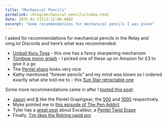 ```yaml
---
title: "Mechanical Pencils"
permalink: /blog/mechanical-pencils/index.html
date: 2025-01-21T13:12:00.000Z
excerpt: "Some recommendations for mechanical pencils I was given"
---
```


I asked for recommendations for mechanical pencils in the Relay and omg.lol Discords and here’s what was recommended:

- [Uniball Kuru Toga](https://www.unibrands.co/collections/kuru-toga) - this one has a fancy sharpening mechanism
- [Tombow mono graph](https://www.tombow.com/en/products/mono_graph/) - I picked one of these up on Amazon for £3 to give it a go
- The [Pentel sharp](https://www.pentel.co.uk/product/pentel-e-sharp-mechanical-pencil-0-5mm-twin-pack-with-tube-of-0-5mm-hb-refill-leads-yaz125-rcy-2m/) looks very nice
- Kathy mentioned “forever pencils” and my mind was blown so I ordered exactly what she told me to - this [Sun Star retractable one](https://www.amazon.co.uk/dp/B0BKRV5PJF)

Some more recommendations came in after I [tooted this post](https://social.lol/@robb/113866549222654449):

- [Jason](https://social.lol/@jasonm/113867365746357380) and [B](https://social.lol/@binarydigit/113866703468590160) like the Pentel Graphgear; the [500](https://www.pentel.co.uk/product/pentel-graphgear-500-automatic-pencil-pg500/) and [1000](https://www.pentel.co.uk/product/pentel-graphgear-1000-automatic-pencil-pg1000/) respectively.
- Myke pointed me to [this episode of The Pen Addict](https://www.relay.fm/penaddict/635)
- Tyler has a [great post](https://www.tylersticka.com/journal/a-pencil-named-excalibur/) about Excalibur, a [Pentel Twist Erase](https://www.pentel.co.uk/product/pentel-twist-erase-automatic-pencil-qe51/)
- Finally, [Tim likes the Rotring rapid pro](https://social.lol/@ezwal/113868481408421705)